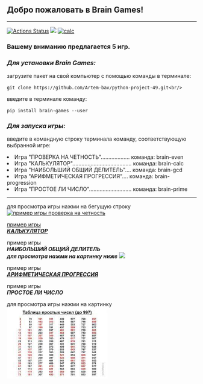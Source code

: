 ## Добро пожаловать в Brain Games!<br/>
***
[![Actions Status](https://github.com/Artem-bav/python-project-49/workflows/hexlet-check/badge.svg)](https://github.com/Artem-bav/python-project-49/actions)  <a href="https://codeclimate.com/github/Artem-bav/python-project-49/maintainability"><img src="https://api.codeclimate.com/v1/badges/98b0b72b9f22a6df4b22/maintainability" /></a>
[![calc](https://img.shields.io/badge/%D0%BA%D0%B0%D0%BB%D1%8C%D0%BA%D1%83%D0%BB%D1%8F%D1%82%D0%BE%D1%80-%D0%BF%D0%B5%D1%80%D0%B5%D0%B9%D1%82%D0%B8%20%D0%BA%20%D0%BF%D1%80%D0%BE%D1%81%D0%BC%D0%BE%D1%82%D1%80%D1%83-green)](https://asciinema.org/a/aa42Ad1igMSTfdZkA4F7z76z8)

### Вашему вниманию предлагается 5 игр.<br/>

### _*Для установки Brain Games:*_
загрузите пакет на свой компьютер с помощью команды в терминале:

    git clone https://github.com/Artem-bav/python-project-49.git<br/>
введите в терминале команду:

    pip install brain-games --user

### _*Для запуска игры:*_<br> 
 введите в командную строку терминала команду, соответствующую выбранной игре:



<li>Игра "ПРОВЕРКА НА ЧЕТНОСТЬ"................... команда: brain-even</li>
<li>Игра "КАЛЬКУЛЯТОР"....................................... команда: brain-calc</li>
<li>Игра "НАИБОЛЬШИЙ ОБЩИЙ ДЕЛИТЕЛЬ".... команда: brain-gcd</li>
<li>Игра "АРИФМЕТИЧЕСКАЯ ПРОГРЕССИЯ".... команда: brain-progression</li>
<li>Игра "ПРОСТОЕ ЛИ ЧИСЛО"............................ команда: brain-prime</li>

***

для просмотра игры нажми на бегущую строку <br/>
[![пример игры проверка на четность](https://readme-typing-svg.herokuapp.com?color=%2336BCF7&amp;lines=ПРИМЕР%20ИГРЫ%20ПРОВЕРКА%20НА%20ЧЕТНОСТЬ)](https://asciinema.org/a/WxFrv9Vo241nB2lULlV5oZtM6)


[пример игры  
**_КАЛЬКУЛЯТОР_**](https://asciinema.org/a/aa42Ad1igMSTfdZkA4F7z76z8)

пример игры  
**_НАИБОЛЬШИЙ ОБЩИЙ ДЕЛИТЕЛЬ <br/> для просмотра нажми на картинку ниже_**
<a href="https://asciinema.org/a/QIXynmNNC8UVCS7KZNCwasKri" target="_blank"><img src="https://asciinema.org/a/QIXynmNNC8UVCS7KZNCwasKri.svg" /></a>

пример игры  
[**_АРИФМЕТИЧЕСКАЯ ПРОГРЕССИЯ_**](https://asciinema.org/a/UKXUKBZbxSxKyiLG4scHgh9QD)


пример игры  
**_ПРОСТОЕ ЛИ ЧИСЛО_**

для просмотра игры нажми на картинку <br/>
[![tabl.png](tabl.png)](https://asciinema.org/a/SV3Ho4AZLWnUlw4Cytb327eK8)